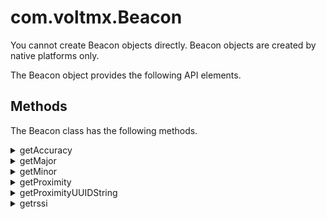                              


com.voltmx.Beacon
===============

You cannot create Beacon objects directly. Beacon objects are created by native platforms only.

The Beacon object provides the following API elements.

Methods
-------

The Beacon class has the following methods.


<details close markdown="block"><summary>getAccuracy</summary>

* * *

The accuracy of the proximity value, measured in meters from the beacon.

### Syntax

```

getAccuracy()
```

### Input Parameters

None.

**Example**

```
var beacon1 = new com.voltmx.Beacon();
var accuracy1 = beacon1.getAccuracy();
```

### Return Values

Returns a number that specifies the accuracy of the proximity value.

### Remarks

Indicates the one sigma horizontal accuracy in meters. Use this property to differentiate between beacons with the same proximity value. Do not use it to identify a precise location for the beacon. Accuracy values may fluctuate due to RF interference.

A negative value in this property signifies that the actual accuracy could not be determined. For more information, see [Apple Documentation](https://developer.apple.com/library/ios/documentation/CoreLocation/Reference/CLBeacon_class/Reference/Reference.md#//apple_ref/occ/instp/CLBeacon/accuracy).

### Platform Availability

Available only on iOS

* * *

</details>
<details close markdown="block"><summary>getMajor</summary>

* * *

The most significant value in the beacon. A major value, which is a number that can be used to group related beacons that have the same proximity UUID.

### Syntax

```

getMajor()
```

### Input Parameters

None.

**Example**

```

var beacon1 = new com.voltmx.Beacon();
var major1 = beacon1.getMajor();
```

### Return Values

Returns a number containing the most significant value in the beacon.

### Platform Availability

Available only on iOS

* * *

</details>
<details close markdown="block"><summary>getMinor</summary>

* * *

The least significant value in the beacon. A minor value, which is a number that differentiates beacons with the same proximity UUID and major value.

### Syntax

```

getMinor()
```

### Input Parameters

None.

### Example

```

var beacon1 = new com.voltmx.Beacon();
var minor1 = beacon1.getMinor();
```

### Return Values

Returns a number that specifies the least significant value in the beacon.

### Platform Availability

Available only on iOS

* * *

</details>
<details close markdown="block"><summary>getProximity</summary>

* * *

The proximity value gives a general sense of the relative distance to the beacon. Use it to quickly identify beacons that are nearer to the user rather than farther away.

### Syntax

```

getProximity()
```

### Input Parameters

None

**Example**

```

var beacon1 = new com.voltmx.Beacon();
var proximity1 = beacon1.getProximity(); 
```

### Return Values

Returns a string that can be any of the following values.

*   BeaconProximityUnknown - The proximity of the beacon could not be determined.
*   BeaconProximityImmediate - The beacon is in the user’s immediate vicinity.
*   BeaconProximityNear - The beacon is relatively close to the user.
*   BeaconProximityFar - The beacon is far away.

### Platform Availability

Available only on iOS

* * *

</details>
<details close markdown="block"><summary>getProximityUUIDString</summary>

* * *

The proximity UUID (string representation) of the beacon.

### Syntax

```

getProximityUUIDString()
```

### Input Parameters

None.

**Example**

```

var beacon1 = new com.voltmx.Beacon();
var proximityUUIDString1 = beacon1.getProximityUUIDString();
```

### Return Values

String

Returns a string that holds the proximity UUID of the beacon.

### Remarks

A proximity UUID (universally unique identifier), which is a 128-bit value that uniquely identifies one or more beacons as a certain type or from a certain organization.

### Platform Availability

Available only on iOS

* * *

</details>
<details close markdown="block"><summary>getrssi</summary>

* * *

The received signal strength of the beacon, measured in decibels.

### Syntax

```

getrssi()
```

### Input Parameters

None.

**Example**

```

var beacon1 = new com.voltmx.Beacon();
var rssi1 = beacon1.getrssi();
```

### Return Values

Returns a number containing the signal strength in decibels.

### Remarks

The value returned by this method is the average RSSI value of the samples received since the range of the beacon was last reported to your app.

### Platform Availability

Available only on iOS

* * *

![](resources/prettify/onload.png)
</details>